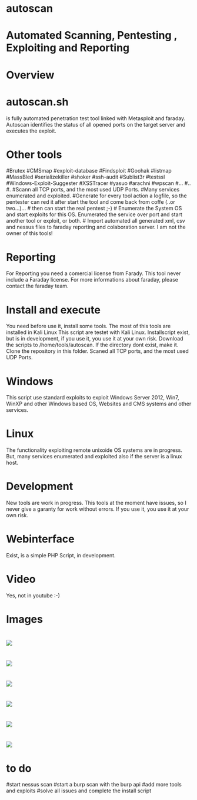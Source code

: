 # autoscan #
# Automated Scanning, Pentesting , Exploiting and Reporting
#
# Overview
# autoscan.sh 
is fully automated penetration test tool linked with Metasploit and faraday.
Autoscan identifies the status of all opened ports on the target server and executes the exploit.
# Other tools
#Brutex
#CMSmap
#exploit-database
#Findsploit
#Goohak
#listmap
#MassBled
#serializekiller
#shoker
#ssh-audit
#Sublist3r
#testssl
#Windows-Exploit-Suggester
#XSSTracer
#yasuo
#arachni
#wpscan
#...
#..
#.
#Scann all TCP ports, and the most used UDP Ports.
#Many services enumerated and exploited.
#Generate for every tool action a logfile, so the pentester can red it after start the tool and come back from coffe (..or two...)... # then can start the real pentest ;-) # Enumerate the System OS and start exploits for this OS. Enumerated the service over port and start another tool or exploit, or both. # Import automated all generated xml, csv and nessus files to faraday reporting and colaboration server. I am not the owner of this tools!
#
# Reporting
For Reporting you need a comercial license from Farady. This tool never include a Faraday license.
For more informations about faraday, please contact the faraday team.
#
# Install and execute
You need before use it, install some tools. The most of this tools are installed in Kali Linux
This script are testet with Kali Linux. 
Installscript exist, but is in development, if you use it, you use it at your own risk.
Download the scripts to /home/tools/autoscan. If the directory dont exist, make it.
Clone the repository in this folder.
Scaned all TCP ports, and the most used UDP Ports.
#
# Windows
This script use standard exploits to exploit Windows Server 2012, Win7, WinXP and other Windows based OS, Websites and CMS systems and other services.
#
# Linux
The functionality exploiting remote unixoide OS systems are in progress.
But, many services enumerated and exploited also if the server is a linux host.
#
# Development
New tools are work in progress.
This tools at the moment have issues, so I never give a garanty for work without errors.
If you use it, you use it at your own risk.
# Webinterface
Exist, is a simple PHP Script, in development.
#
# Video
Yes, not in youtube :-)
#
# Images
#
![](Used_Tools_structure.png)
#
![](autoscan1.png)
#
![](autoscan2.png)
#
![](autoscan3.png)
#
![](autoscan4.png)
#
![](autoscan5.png)
# 
# to do
#start nessus scan
#start a burp scan with the burp api
#add more tools and exploits
#solve all issues and complete the install script

